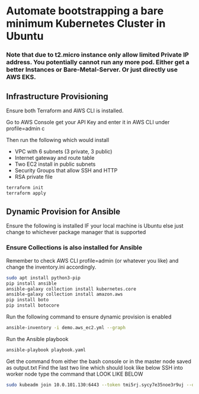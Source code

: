 # Automate bootstrapping a bare minimum Kubernetes Cluster in Ubuntu
### Note that due to t2.micro instance only allow limited Private IP address. You potentially cannot run any more pod. Either get a better Instances or Bare-Metal-Server. Or just directly use AWS EKS.

## Infrastructure Provisioning
Ensure both Terraform and AWS CLI is installed. 

Go to AWS Console get your API Key and enter it in AWS CLI under profile=admin c

Then run the following which would install 
<ul>
    <li>VPC with 6 subnets (3 private, 3 public)</li>
    <li>Internet gateway and route table</li>
    <li>Two EC2 install in public subnets</li>
    <li>Security Groups that allow SSH and HTTP</li>
    <li>RSA private file</li>
</ul>    

```bash
terraform init
terraform apply 
```

## Dynamic Provision for Ansible
Ensure the following is installed IF your local machine is Ubuntu else just change to whichever package manager that is supported

### Ensure Collections is also installed for Ansible
Remember to check AWS CLI profile=admin (or whatever you like)
and change the inventory.ini accordingly.

```bash
sudo apt install python3-pip
pip install ansible
ansible-galaxy collection install kubernetes.core
ansible-galaxy collection install amazon.aws
pip install boto
pip install botocore
```

Run the following command to ensure dynamic provision is enabled

```bash
ansible-inventory -i demo.aws_ec2.yml --graph
```

Run the Ansible playbook
```bash
ansible-playbook playbook.yaml
```

Get the command from either the bash console or in the master node saved as output.txt
Find the last two line which should look like below
SSH into worker node type the command that LOOK LIKE BELOW
```bash
sudo kubeadm join 10.0.101.130:6443 --token tmi5rj.sycy7e35noe3r9uj --discovery-token-ca-cert-hash sha256:fc3e413ffb113c536c2f91df6ad11e2da6eab0c49bf30bfd75e0320619ad8789 --cri-socket unix:///var/run/cri-dockerd.sock
```

